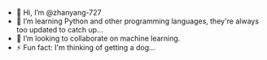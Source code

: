 - 👋 Hi, I’m @zhanyang-727
- 🌱 I’m learning Python and other programming languages, they're always too updated to catch up...
- 💞️ I’m looking to collaborate on machine learning.
- ⚡ Fun fact: I'm thinking of getting a dog...

<!---
zhanyang-727/zhanyang-727 is a ✨ special ✨ repository because its `README.md` (this file) appears on your GitHub profile.
You can click the Preview link to take a look at your changes.
--->
